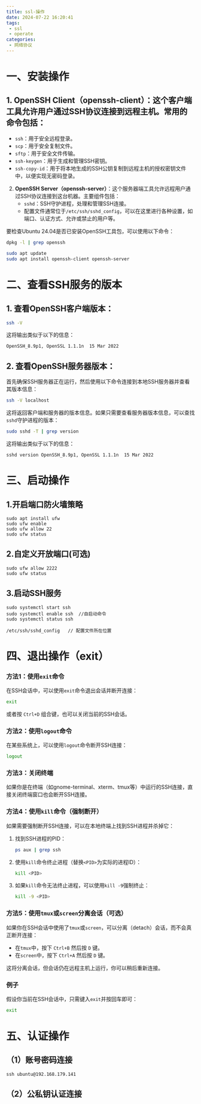 ```yaml
---
title: ssl-操作
date: 2024-07-22 16:20:41
tags: 
 - ssl
 - operate
categories:
 - 网络协议
---
```



# 一、安装操作
## 1. **OpenSSH Client（openssh-client）**：这个客户端工具允许用户通过SSH协议连接到远程主机。常用的命令包括：
   - `ssh`：用于安全远程登录。
   - `scp`：用于安全复制文件。
   - `sftp`：用于安全文件传输。
   - `ssh-keygen`：用于生成和管理SSH密钥。
   - `ssh-copy-id`：用于将本地生成的SSH公钥复制到远程主机的授权密钥文件中，以便实现无密码登录。

2. **OpenSSH Server（openssh-server）**：这个服务器端工具允许远程用户通过SSH协议连接到这台机器。主要组件包括：
   - `sshd`：SSH守护进程，处理和管理SSH连接。
   - 配置文件通常位于`/etc/ssh/sshd_config`，可以在这里进行各种设置，如端口、认证方式、允许或禁止的用户等。

要检查Ubuntu 24.04是否已安装OpenSSH工具包，可以使用以下命令：

```bash
dpkg -l | grep openssh

sudo apt update
sudo apt install openssh-client openssh-server
```

# 二、查看SSH服务的版本


## 1. **查看OpenSSH客户端版本**：
   ```bash
   ssh -V
   ```
   这将输出类似于以下的信息：
   ```
   OpenSSH_8.9p1, OpenSSL 1.1.1n  15 Mar 2022
   ```

## 2. **查看OpenSSH服务器版本**：
   首先确保SSH服务器正在运行，然后使用以下命令连接到本地SSH服务器并查看其版本信息：
   ```bash
   ssh -V localhost
   ```
   这将返回客户端和服务器的版本信息。如果只需要查看服务器版本信息，可以查找`sshd`守护进程的版本：
   ```bash
   sudo sshd -T | grep version
   ```
   这将输出类似于以下的信息：
   ```
   sshd version OpenSSH_8.9p1, OpenSSL 1.1.1n  15 Mar 2022
   ```

# 三、启动操作

## 1.开启端口防火墙策略

```shell
sudo apt install ufw
sudo ufw enable
sudo ufw allow 22
sudo ufw status
```

## 2.自定义开放端口(可选)

```shell
sudo ufw allow 2222
sudo ufw status
```
## 3.启动SSH服务

```shell
sudo systemctl start ssh
sudo systemctl enable ssh  //自启动命令
sudo systemctl status ssh

/etc/ssh/sshd_config   // 配置文件所在位置
```

# 四、退出操作（exit）

### 方法1：使用`exit`命令

在SSH会话中，可以使用`exit`命令退出会话并断开连接：

```bash
exit
```

或者按 `Ctrl+D` 组合键，也可以关闭当前的SSH会话。

### 方法2：使用`logout`命令

在某些系统上，可以使用`logout`命令断开SSH连接：

```bash
logout
```

### 方法3：关闭终端

如果你是在终端（如gnome-terminal、xterm、tmux等）中运行的SSH连接，直接关闭终端窗口也会断开SSH连接。

### 方法4：使用`kill`命令（强制断开）

如果需要强制断开SSH连接，可以在本地终端上找到SSH进程并杀掉它：

1. 找到SSH进程的PID：
   ```bash
   ps aux | grep ssh
   ```

2. 使用`kill`命令终止进程（替换`<PID>`为实际的进程ID）：
   ```bash
   kill <PID>
   ```

3. 如果`kill`命令无法终止进程，可以使用`kill -9`强制终止：
   ```bash
   kill -9 <PID>
   ```

### 方法5：使用`tmux`或`screen`分离会话（可选）

如果你在SSH会话中使用了`tmux`或`screen`，可以分离（detach）会话，而不会真正断开连接：

- 在`tmux`中，按下 `Ctrl+B` 然后按 `D` 键。
- 在`screen`中，按下 `Ctrl+A` 然后按 `D` 键。

这将分离会话，但会话仍在远程主机上运行，你可以稍后重新连接。

### 例子

假设你当前在SSH会话中，只需键入`exit`并按回车即可：

```bash
exit
```


# 五、认证操作

## （1）账号密码连接

```shell
ssh ubuntu@192.168.179.141
```

## （2）公私钥认证连接

